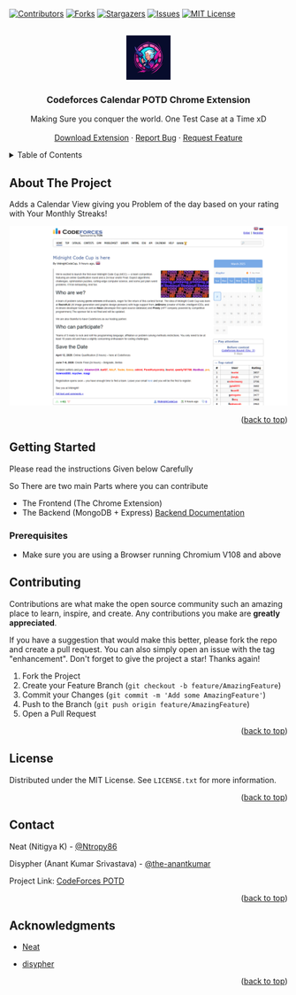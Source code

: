 <div id="top"></div>

[![Contributors][contributors-shield]][contributors-url]
[![Forks][forks-shield]][forks-url]
[![Stargazers][stars-shield]][stars-url]
[![Issues][issues-shield]][issues-url]
[![MIT License][license-shield]][license-url]

<!-- PROJECT LOGO -->
<br />
<div align="center">
  <a href="https://github.com/Ntropy86/Codeforces-Calendar">
    <img src="./icon.png" alt="Logo" width="80" height="80">
  </a>

<h3 align="center">Codeforces Calendar POTD Chrome Extension</h3>

  <p align="center">
    Making Sure you conquer the world. One Test Case at a Time xD
    <br />
    <br />
    <a href="https://chromewebstore.google.com/detail/kdpcekneldcnkajbmabmfgdpcdjdmcfd?utm_source=item-share-cp">Download Extension</a>
    ·
    <a href="https://github.com/Ntropy86/Codeforces-Calendar/issues">Report Bug</a>
    ·
    <a href="https://github.com/Ntropy86/Codeforces-Calendar/issues">Request Feature</a>
  </p>
</div>

<!-- TABLE OF CONTENTS -->
<details>
  <summary>Table of Contents</summary>
  <ol>
    <li>
      <a href="#about-the-project">About The Project</a>
      <ul>
        <li><a href="#built-with">Built With</a></li>
      </ul>
    </li>
    <li>
      <a href="#getting-started">Getting Started</a>
      <ul>
        <li><a href="#prerequisites">Prerequisites</a></li>
        <li><a href="#installation">Installation</a></li>
      </ul>
    </li>
    <li><a href="#usage">Usage</a></li>
    <li><a href="#roadmap">Roadmap</a></li>
    <li><a href="#contributing">Contributing</a></li>
    <li><a href="#license">License</a></li>
    <li><a href="#contact">Contact</a></li>
    <li><a href="#acknowledgments">Acknowledgments</a></li>
  </ol>
</details>

<!-- ABOUT THE PROJECT -->

## About The Project
Adds a Calendar View giving you Problem of the day based on your rating with Your Monthly Streaks!

<img src='./demo_image.png'>

<p align="right">(<a href="#top">back to top</a>)</p>

<!-- ### Built With -->

<!--
-   [Next.js](https://nextjs.org/)
-   [React.js](https://reactjs.org/)
-   [Vue.js](https://vuejs.org/)
-   [Angular](https://angular.io/)
-   [Svelte](https://svelte.dev/)
-   [Laravel](https://laravel.com)
-   [Bootstrap](https://getbootstrap.com)
-   [JQuery](https://jquery.com) -->

<!-- <p align="right">(<a href="#top">back to top</a>)</p> -->

<!-- GETTING STARTED -->
## Getting Started

Please read the instructions Given below Carefully 

So There are two main Parts where you can contribute
- The Frontend (The Chrome Extension)
- The Backend (MongoDB + Express) [Backend Documentation](./Dev.md)

### Prerequisites

- Make sure you are using a Browser running Chromium V108 and above

<!-- CONTRIBUTING -->

## Contributing

Contributions are what make the open source community such an amazing place to learn, inspire, and create. Any contributions you make are **greatly appreciated**.

If you have a suggestion that would make this better, please fork the repo and create a pull request. You can also simply open an issue with the tag "enhancement".
Don't forget to give the project a star! Thanks again!

1. Fork the Project
2. Create your Feature Branch (`git checkout -b feature/AmazingFeature`)
3. Commit your Changes (`git commit -m 'Add some AmazingFeature'`)
4. Push to the Branch (`git push origin feature/AmazingFeature`)
5. Open a Pull Request

<p align="right">(<a href="#top">back to top</a>)</p>

<!-- LICENSE -->

## License

Distributed under the MIT License. See `LICENSE.txt` for more information.

<p align="right">(<a href="#top">back to top</a>)</p>

<!-- CONTACT -->

## Contact

Neat (Nitigya K) - [@Ntropy86](https://twitter.com/Ntropy86) 


Disypher (Anant Kumar Srivastava) - [@the-anantkumar](https://www.linkedin.com/in/anant-kumar-srivastava-65223a5b/)


Project Link: [CodeForces POTD](https://github.com/Ntropy86/Codeforces-Calendar)

<p align="right">(<a href="#top">back to top</a>)</p>

<!-- ACKNOWLEDGMENTS -->

## Acknowledgments

-   [Neat](https://github.com/Ntropy86)

-   [disypher](https://github.com/the-anantkumar)

<p align="right">(<a href="#top">back to top</a>)</p>

<!-- MARKDOWN LINKS & IMAGES -->

[contributors-shield]: https://img.shields.io/github/contributors/Ntropy86/CF.svg?style=for-the-badge
[contributors-url]: https://github.com/Ntropy86/Codeforces-Calendar/graphs/contributors
[forks-shield]: https://img.shields.io/github/forks/Ntropy86/Codeforces-Calendar.svg?style=for-the-badge
[forks-url]: https://github.com/Ntropy86/Codeforces-Calendar/network/members
[stars-shield]: https://img.shields.io/github/stars/Ntropy86/Codeforces-Calendar.svg?style=for-the-badge
[stars-url]: https://github.com/Ntropy86/Codeforces-Calendar/stargazers
[issues-shield]: https://img.shields.io/github/issues/Ntropy86/Codeforces-Calendar.svg?style=for-the-badge
[issues-url]: https://github.com/Ntropy86/Codeforces-Calendar/issues
[license-shield]: https://img.shields.io/github/license/Ntropy86/Codeforces-Calendar.svg?style=for-the-badge
[license-url]: https://github.com/Ntropy86/Codeforces-Calendar/blob/master/LICENSE.txt
[linkedin-shield]: https://img.shields.io/badge/-LinkedIn-black.svg?style=for-the-badge&logo=linkedin&colorB=555
[linkedin-url]: https://linkedin.com/in/nitigyak
[product-screenshot]: images/screenshot.png
